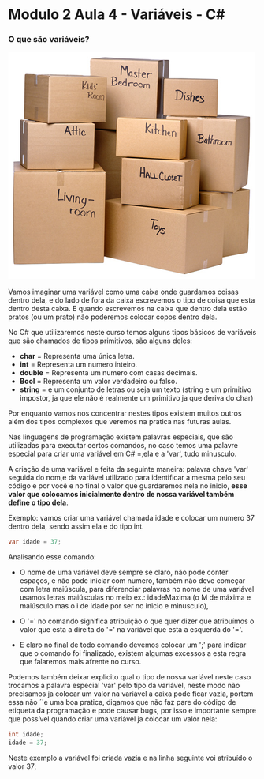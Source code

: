 # Modulo 2 Aula 4 - Variáveis - C#

### O que são variáveis?  

<img src="./boxes.jpg">

Vamos imaginar uma variável como uma caixa onde guardamos coisas dentro dela, e do lado de fora da caixa escrevemos o tipo de coisa que esta dentro desta caixa.
E quando escrevemos na caixa que dentro dela estão pratos (ou um prato) não poderemos colocar copos dentro dela.

No C# que utilizaremos neste curso temos alguns tipos básicos de variáveis que são chamados de tipos primitivos, são alguns deles: 

* **char** = Representa uma única letra.
* **int** = Representa um numero inteiro.
* **double** = Representa um numero com casas decimais.
* **Bool** = Representa um valor verdadeiro ou falso.
* **string** = e um conjunto de letras ou seja um texto (string e um primitivo impostor, ja que ele não é realmente um primitivo ja que deriva do char)

Por enquanto vamos nos concentrar nestes tipos existem muitos outros além dos tipos complexos que veremos na pratica nas futuras aulas.

Nas linguagens de programação existem palavras especiais, que são utilizadas para executar certos comandos, no caso temos uma palavre especial para criar uma variável em C# =,ela e a 'var', tudo minusculo.

A criação de uma variável e feita da seguinte maneira:
palavra chave 'var' seguida do nom,e da variável utilizado para identificar a mesma pelo seu código e por você e no final o valor que guardaremos nela no inicio, **esse valor que colocamos inicialmente dentro de nossa variável também define o tipo dela**. 

Exemplo: vamos criar uma variável chamada idade e colocar um numero 37 dentro dela, sendo assim ela e do tipo int.

```C#
var idade = 37;
```

Analisando esse comando:

* O nome de uma variável deve sempre se claro, não pode conter espaços, e não pode iniciar com numero, também não deve começar com letra maiúscula, para diferenciar palavras no nome de uma variável usamos letras maiúsculas no meio ex.: idadeMaxima (o M de máxima e maiúsculo mas o i de idade por ser no inicio e minusculo),

* O '=' no comando significa atribuição o que quer dizer que atribuímos o valor que esta a direita do '=' na variável que esta a esquerda do '='.

* E claro no final de todo comando devemos colocar um ';' para indicar que o comando foi finalizado, existem algumas excessos a esta regra que falaremos mais afrente no curso.

Podemos também deixar explicito qual o tipo de nossa variável neste caso trocamos a palavra especial 'var' pelo tipo da variável, neste modo não precisamos ja colocar um valor na variável a caixa pode ficar vazia, portem essa não ´´e uma boa pratica, digamos que não faz pare do código de etiqueta da programação e pode causar bugs, por isso e importante sempre que possível quando criar uma variável ja colocar um valor nela:

```C#
int idade;
idade = 37;
```

Neste exemplo a variável foi criada vazia e na linha seguinte voi atribuído o valor 37;